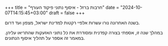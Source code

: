 +++
title = "חרבות ברזל - איסוף נתוני פיקוד העורף"
date = "2024-10-07T14:15:45+03:00"
draft = false
+++

בשנה האחרונה נורו עשרות אלפיי רקטות למדינת ישראל, מצפון ועד דרום. 

במהלך שנה זו, אספתי בצורה קפדנית ומסודרת את כל נתוני האזעקות שהתריאו עליהן. במאמר זה אספר על תהליך איסוף הנתונים.

